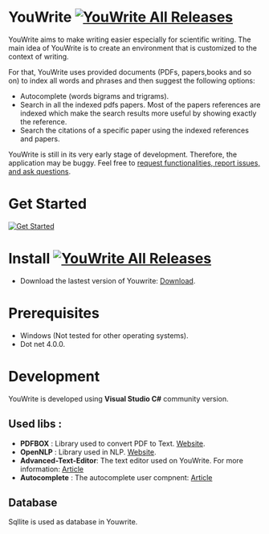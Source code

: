 # YouWrite [![YouWrite All Releases](https://img.shields.io/github/downloads/nhaouari/YouWrite/total.svg)](https://github.com/nhaouari/YouWrite/releases)

YouWrite aims to make writing easier especially for scientific writing.  The main idea of YouWrite is to create an environment that is customized to the context of writing. 

For that, YouWrite uses provided documents (PDFs, papers,books and so on) to index all words and phrases and then suggest the following options: 
- Autocomplete (words bigrams and trigrams).
- Search in all the indexed pdfs papers. Most of the papers references are indexed which make the search results more useful by showing exactly the reference. 
- Search the citations of a specific paper using the indexed references and papers.

YouWrite is still in its very early stage of development. Therefore, the application may be buggy. Feel free to [request functionalities, report issues, and ask questions](https://github.com/nhaouari/YouWrite/issues).

# Get Started
[![Get Started](http://img.youtube.com/vi/YJNch1kYnFg/0.jpg)](http://www.youtube.com/watch?v=YJNch1kYnFg)


# Install [![YouWrite All Releases](https://img.shields.io/github/downloads/nhaouari/YouWrite/total.svg)](https://github.com/nhaouari/YouWrite/releases)

- Download the lastest version of Youwrite: [Download](https://github.com/nhaouari/YouWrite/releases "YouWrite"). 

# Prerequisites 
- Windows (Not tested for other operating systems).
- Dot net 4.0.0.

# Development 
YouWrite is developed using **Visual Studio C#** community version. 
## Used libs : 
* **PDFBOX** : Library used to convert PDF to Text.  [Website](http://www.squarepdf.net/pdfbox-in-net "pdfbox-in-net").
* **OpenNLP** : Library used in NLP. [Website](https://sharpnlp.codeplex.com/ "sharpnlp"). 
* **Advanced-Text-Editor**: The text editor used on YouWrite. For more information: [Article](http://www.codeproject.com/Articles/22783/Advanced-Text-Editor-with-Ruler "Advanced-Text-Editor")
* **Autocomplete** : The autocomplete user compnent: [Article](http://www.codeproject.com/Articles/365974/Autocomplete-Menu "Autocomplete-Menu")

## Database 
Sqllite is used as database in Youwrite.




  



